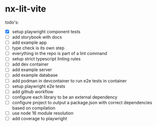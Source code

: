 # nx-lit-vite

todo's:

- [x] setup playwright component tests
- [ ] add storybook with docs
- [ ] add example app
- [ ] type check is its own step
- [ ] everything in the repo is part of a lint command
- [ ] setup strict typescript linting rules
- [ ] add dev container
- [ ] add example server
- [ ] add example database
- [ ] add podman in devcontainer to run e2e tests in container
- [ ] setup playwright e2e tests
- [ ] add github workflow
- [ ] configure each library to be an external dependency
- [ ] configure project to output a package.json with correct dependencies based on compilation
- [ ] use node 16 module resolution
- [ ] add coverage to playwright
